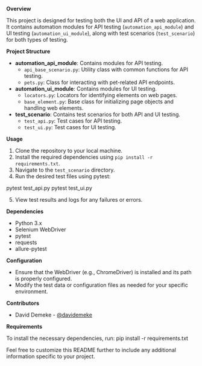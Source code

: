 **Overview**

This project is designed for testing both the UI and API of a web application. It contains automation modules for API testing (`automation_api_module`) and UI testing (`automation_ui_module`), along with test scenarios (`test_scenario`) for both types of testing.

**Project Structure**

- **automation_api_module**: Contains modules for API testing.
  - `api_base_scenario.py`: Utility class with common functions for API testing.
  - `pets.py`: Class for interacting with pet-related API endpoints.
- **automation_ui_module**: Contains modules for UI testing.
  - `locators.py`: Locators for identifying elements on web pages.
  - `base_element.py`: Base class for initializing page objects and handling web elements.
- **test_scenario**: Contains test scenarios for both API and UI testing.
  - `test_api.py`: Test cases for API testing.
  - `test_ui.py`: Test cases for UI testing.

**Usage**

1. Clone the repository to your local machine.
2. Install the required dependencies using `pip install -r requirements.txt`.
3. Navigate to the `test_scenario` directory.
4. Run the desired test files using pytest:

pytest test_api.py
pytest test_ui.py


5. View test results and logs for any failures or errors.

**Dependencies**

- Python 3.x
- Selenium WebDriver
- pytest
- requests
- allure-pytest

**Configuration**

- Ensure that the WebDriver (e.g., ChromeDriver) is installed and its path is properly configured.
- Modify the test data or configuration files as needed for your specific environment.

**Contributors**

- David Demeke - [@davidemeke](https://github.com/davidemeke)

**Requirements**

To install the necessary dependencies, run:
pip install -r requirements.txt


Feel free to customize this README further to include any additional information specific to your project.

